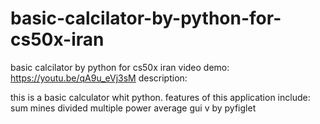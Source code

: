 # basic-calcilator-by-python-for-cs50x-iran
basic calcilator by python for cs50x iran
video demo: https://youtu.be/qA9u_eVj3sM
description:

this is a basic calculator whit python. features of this application include: sum mines divided multiple power average gui v by pyfiglet
